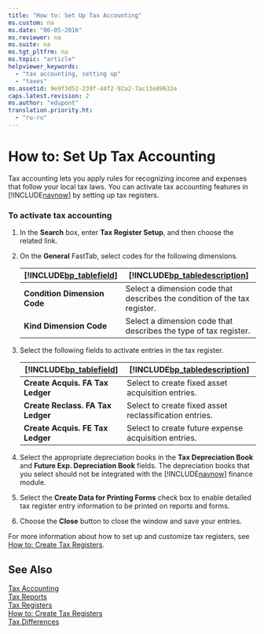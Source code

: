 ```yaml
---
title: "How to: Set Up Tax Accounting"
ms.custom: na
ms.date: "06-05-2016"
ms.reviewer: na
ms.suite: na
ms.tgt_pltfrm: na
ms.topic: "article"
helpviewer_keywords: 
  - "tax accounting, setting up"
  - "taxes"
ms.assetid: 9e9f3d51-239f-44f2-92a2-7ac13e89632e
caps.latest.revision: 2
ms.author: "edupont"
translation.priority.ht: 
  - "ru-ru"
---
```

# How to: Set Up Tax Accounting
Tax accounting lets you apply rules for recognizing income and expenses that follow your local tax laws. You can activate tax accounting features in [!INCLUDE[navnow](../../ApplicationDesign/includes/navnow_md.md)] by setting up tax registers.  
  
### To activate tax accounting  
  
1.  In the **Search** box, enter **Tax Register Setup**, and then choose the related link.  
  
2.  On the **General** FastTab, select codes for the following dimensions.  
  
    |[!INCLUDE[bp_tablefield](../../ApplicationDesign/includes/bp_tablefield_md.md)]|[!INCLUDE[bp_tabledescription](../../ApplicationDesign/includes/bp_tabledescription_md.md)]|  
    |---------------------------------|---------------------------------------|  
    |**Condition Dimension Code**|Select a dimension code that describes the condition of the tax register.|  
    |**Kind Dimension Code**|Select a dimension code that describes the type of tax register.|  
  
3.  Select the following fields to activate entries in the tax register.  
  
    |[!INCLUDE[bp_tablefield](../../ApplicationDesign/includes/bp_tablefield_md.md)]|[!INCLUDE[bp_tabledescription](../../ApplicationDesign/includes/bp_tabledescription_md.md)]|  
    |---------------------------------|---------------------------------------|  
    |**Create Acquis. FA Tax Ledger**|Select to create fixed asset acquisition entries.|  
    |**Create Reclass. FA Tax Ledger**|Select to create fixed asset reclassification entries.|  
    |**Create Acquis. FE Tax Ledger**|Select to create future expense acquisition entries.|  
  
4.  Select the appropriate depreciation books in the **Tax Depreciation Book** and **Future Exp. Depreciation Book** fields. The depreciation books that you select should not be integrated with the [!INCLUDE[navnow](../../ApplicationDesign/includes/navnow_md.md)] finance module.  
  
5.  Select the **Create Data for Printing Forms** check box to enable detailed tax register entry information to be printed on reports and forms.  
  
6.  Choose the **Close** button to close the window and save your entries.  
  
 For more information about how to set up and customize tax registers, see [How to: Create Tax Registers](../../LocalFunctionalityForMicrosoftDynamicsNav2016/Russia/how-to-create-tax-registers.md).  
  
## See Also  
 [Tax Accounting](../../LocalFunctionalityForMicrosoftDynamicsNav2016/Russia/tax-accounting.md)   
 [Tax Reports](assetId:///e42ca8e7-1cee-4fb8-9f71-e596f29cabc3)   
 [Tax Registers](../../LocalFunctionalityForMicrosoftDynamicsNav2016/Russia/tax-registers.md)   
 [How to: Create Tax Registers](../../LocalFunctionalityForMicrosoftDynamicsNav2016/Russia/how-to-create-tax-registers.md)   
 [Tax Differences](../../LocalFunctionalityForMicrosoftDynamicsNav2016/Russia/tax-differences.md)